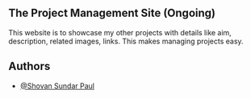 
## The Project Management Site (Ongoing)


This website is to showcase my other projects with details like aim, description, related images, links. This makes managing projects easy. 




## Authors

- [@Shovan Sundar Paul ](https://github.com/shovanpaul48)



